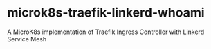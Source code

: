 # microk8s-traefik-linkerd-whoami
 A MicroK8s implementation of Traefik Ingress Controller with Linkerd Service Mesh
